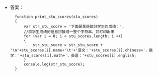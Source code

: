 - 答案：

        function print_stu_scores(stu_scores)
        {
            var str_stu_score = '下面是某班部分学生的成绩：';
            //将学生成绩的信息拼接成一整个字符串，并打印出来
            for (var i = 0; i < stu_scores.length; i ++)
            {
                str_stu_score = str_stu_score + '\n'+stu_scores[i].name+'\t'+'语文：'+stu_scores[i].chinese+'，数学：'+stu_scores[i].math+'，英语：'+stu_scores[i].english;
            }
            console.log(str_stu_score);
        }
